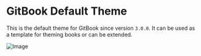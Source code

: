 # GitBook Default Theme

This is the default theme for GitBook since version `3.0.0`. It can be used as a template for theming books or can be extended.

![Image](https://raw.github.com/GitbookIO/theme-LaTeX/master/screenshot.png)
